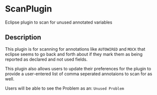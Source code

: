 # ScanPlugin
Eclipse plugin to scan for unused annotated variables  

## Description
This plugin is for scanning for annotations like `AUTOWIRED` and `MOCK` that eclipse seems to go back and forth 
about if they mark them as being reported as declared and not used fields.

This plugin also allows users to update their preferences for the plugin to provide a user-entered list of comma seperated annotaions to scan for as well.

Users will be able to see the Problem as an: `Unused Problem`
